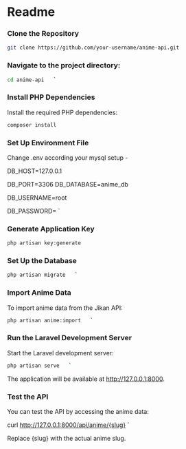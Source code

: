 
# Readme 
 
### Clone the Repository  

```bash
git clone https://github.com/your-username/anime-api.git  
```
### Navigate to the project directory:

```bash
cd anime-api   `
```
### Install PHP Dependencies

Install the required PHP dependencies:

```bash
composer install   
```

### Set Up Environment File

Change .env according your mysql setup - 

DB_HOST=127.0.0.1

DB_PORT=3306
DB_DATABASE=anime_db

DB_USERNAME=root

DB_PASSWORD=  `

### Generate Application Key
```bash
php artisan key:generate  
```

### Set Up the Database
```bash
php artisan migrate   `
```
### Import Anime Data

To import anime data from the Jikan API:
```bash
php artisan anime:import   `
```
### Run the Laravel Development Server

Start the Laravel development server:
```bash
php artisan serve   `
```
The application will be available at http://127.0.0.1:8000.

### Test the API

You can test the API by accessing the anime data:

curl http://127.0.0.1:8000/api/anime/{slug}   `

Replace {slug} with the actual anime slug.